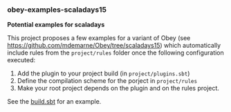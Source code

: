 ### obey-examples-scaladays15
**Potential examples for scaladays**

This project proposes a few examples for a variant of Obey (see https://github.com/mdemarne/Obey/tree/scaladays15) 
which automatically include rules from the `project/rules` folder once the following configuration executed:
1. Add the plugin to your project build (in `project/plugins.sbt`)
2. Define the compilation scheme for the porject in `project/rules`
3. Make your root project depends on the plugin and on the rules project.

See the [build.sbt](https://github.com/mdemarne/obey-examples-scaladays15/blob/master/build.sbt) for an example.
